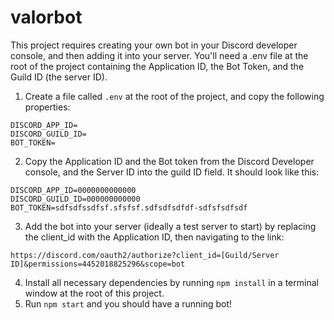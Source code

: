 # valorbot

This project requires creating your own bot in your Discord developer console, and then adding it into your server. You'll need a .env file at the root of the project containing the Application ID, the Bot Token, and the Guild ID (the server ID).

1. Create a file called `.env` at the root of the project, and copy the following properties:
```
DISCORD_APP_ID=
DISCORD_GUILD_ID=
BOT_TOKEN=
```
2. Copy the Application ID and the Bot token from the Discord Developer console, and the Server ID into the guild ID field. It should look like this:
```
DISCORD_APP_ID=0000000000000
DISCORD_GUILD_ID=000000000000
BOT_TOKEN=sdfsdfssdfsf.sfsfsf.sdfsdfsdfdf-sdfsfsdfsdf
```
3. Add the bot into your server (ideally a test server to start) by replacing the client_id with the Application ID, then navigating to the link:
```
https://discord.com/oauth2/authorize?client_id=[Guild/Server ID]&permissions=4452018825296&scope=bot
```
4. Install all necessary dependencies by running `npm install` in a terminal window at the root of this project.
5. Run `npm start` and you should have a running bot!
